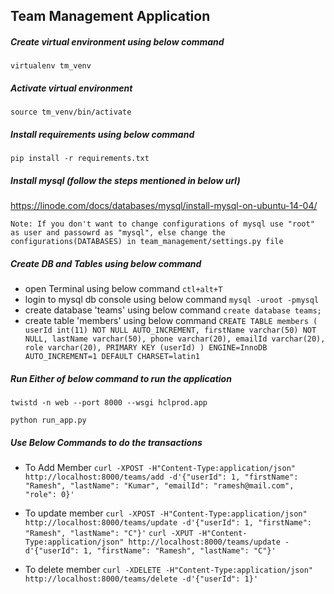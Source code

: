 ## Team Management Application

##### Create virtual environment using below command
`virtualenv tm_venv`
    

##### Activate virtual environment
`source tm_venv/bin/activate`


##### Install requirements using below command
`pip install -r requirements.txt`


##### Install mysql (follow the steps mentioned in below url)
https://linode.com/docs/databases/mysql/install-mysql-on-ubuntu-14-04/

`Note: If you don't want to change configurations of mysql use "root" as user and passowrd as "mysql", else change the configurations(DATABASES) in team_management/settings.py file`
            

##### Create DB and Tables using below command
  - open Terminal using below command
        `ctl+alt+T`
  - login to mysql db console using below command
        `mysql -uroot -pmysql`
  - create database 'teams' using below command
        `create database teams;`
  - create table 'members' using below command
       `CREATE TABLE members (
          userId int(11) NOT NULL AUTO_INCREMENT,
          firstName varchar(50) NOT NULL,
          lastName varchar(50),
          phone varchar(20),
          emailId varchar(20),
          role varchar(20),
          PRIMARY KEY (userId)
        ) ENGINE=InnoDB AUTO_INCREMENT=1 DEFAULT CHARSET=latin1
        `

##### Run Either of below command to run the application
`twistd -n web --port 8000 --wsgi hclprod.app`

`python run_app.py`


##### Use Below Commands to do the transactions
  - To Add Member
  `curl -XPOST -H"Content-Type:application/json" http://localhost:8000/teams/add -d'{"userId": 1, "firstName": "Ramesh", "lastName": "Kumar", "emailId": "ramesh@mail.com", "role": 0}'`
  
  - To update member
  `curl -XPOST -H"Content-Type:application/json" http://localhost:8000/teams/update -d'{"userId": 1, "firstName": "Ramesh", "lastName": "C"}'`
  `curl -XPUT -H"Content-Type:application/json" http://localhost:8000/teams/update -d'{"userId": 1, "firstName": "Ramesh", "lastName": "C"}'`
  
  - To delete member
  `curl -XDELETE -H"Content-Type:application/json" http://localhost:8000/teams/delete -d'{"userId": 1}'`
